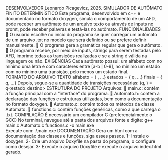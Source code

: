 DESENVOLVEDOR 
Leonardo Picagevicz, 2025. 
SIMULADOR DE AUTÔMATO FINITO DETERMINÍSTICO 
Este programa, desenvolvido em c++ e documentado no formato doxygen, 
simula o comportamento de um AFD, pode receber um autômato de um arquivo 
texto ou através de inputs no promt, pode receber palavras e testá-las no 
autômato. 
FUNCIONALIDADES 
 O usuário escolhe no início do programa se quer carregar um autômato 
de um arquivo .txt no modelo que será definido ou se prefere definir 
manualmente. 
 O programa gera a gramática regular que gera o autômato. 
 O programa recebe, por meio de inputs, strings para serem testadas 
pelo AFD, imprime todas as transições realizadas e se a string é válida 
na linguagem ou não. 
EXIGÊNCIAS 
Cada autômato possui: um alfabeto com no mínimo uma letra e com caracteres 
entre [a-b | 0-9], no mínimo um estado com no mínimo uma transição, pelo 
menos um estado final.  
FORMATO DO ARQUIVO TEXTO 
alfabeto = { <caractere>, ...} 
estados = { q<estado>, ...} 
finais = { q<estado>, ...} 
Depois, segue-se a quantidade de transições necessárias: 
(q<estado>, <caractere>) = q<estado_destino> 
ESTRUTURA DO PROJETO 
Arquivos: 
 main.c: contém a função principal com a “interface” do programa. 
 Automato.h: contém a declaração das funções e estruturas utilizadas, 
bem como a documentação no formato doxygen. 
 Automato.c: contém todos os métodos da classe Automato. 
 functions.c: contém funções genéricas, como a que carrega o .txt. 
COMPILAÇÃO 
É necessário um compilador C (preferencialmente o GCC) 
No terminal, navegue até a pasta dos arquivos fonte e digite: 
g++ main.c Automato.c functions.c -o main.exe  
Execute com: 
.\main.exe 
DOCUMENTAÇÃO 
Gera um html com a documentação das classes e funções, siga esses passos. 
1- Instale o doxygen. 
2- Crie um arquivo Doxyfile na pasta do programa, o configure como 
desejar. 
3- Execute o arquivo Doxyfile e execute o arquivo index.html gerado.

